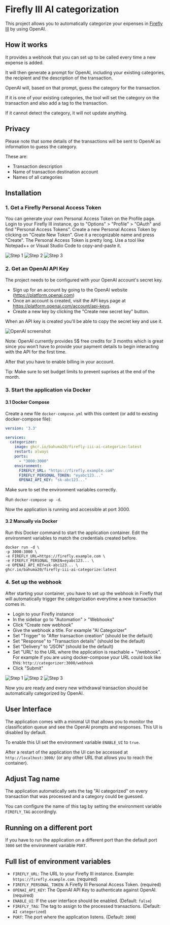 # Firefly III AI categorization

This project allows you to automatically categorize your expenses in [Firefly III](https://www.firefly-iii.org/) by
using OpenAI.

## How it works

It provides a webhook that you can set up to be called every time a new expense is added.

It will then generate a prompt for OpenAI, including your existing categories, the recipient and the description of the
transaction.

OpenAI will, based on that prompt, guess the category for the transaction.

If it is one of your existing categories, the tool will set the category on the transaction and also add a tag to the
transaction.

If it cannot detect the category, it will not update anything.

## Privacy

Please note that some details of the transactions will be sent to OpenAI as information to guess the category.

These are:

- Transaction description
- Name of transaction destination account
- Names of all categories

## Installation

### 1. Get a Firefly Personal Access Token

You can generate your own Personal Access Token on the Profile page. Login to your Firefly III instance, go to
"Options" > "Profile" > "OAuth" and find "Personal Access Tokens". Create a new Personal Access Token by clicking on
"Create New Token". Give it a recognizable name and press "Create". The Personal Access Token is pretty long. Use a tool
like Notepad++ or Visual Studio Code to copy-and-paste it.

![Step 1](docs/img/pat1.png)
![Step 2](docs/img/pat2.png)
![Step 3](docs/img/pat3.png)

### 2. Get an OpenAI API Key

The project needs to be configured with your OpenAI account's secret key.

- Sign up for an account by going to the OpenAI website (https://platform.openai.com)
- Once an account is created, visit the API keys page at https://platform.openai.com/account/api-keys.
- Create a new key by clicking the "Create new secret key" button.

When an API key is created you'll be able to copy the secret key and use it.

![OpenAI screenshot](docs/img/openai-key.png)

Note: OpenAI currently provides 5$ free credits for 3 months which is great since you won’t have to provide your
payment details to begin interacting with the API for the first time.

After that you have to enable billing in your account.

Tip: Make sure to set budget limits to prevent suprises at the end of the month.

### 3. Start the application via Docker

#### 3.1 Docker Compose

Create a new file `docker-compose.yml` with this content (or add to existing docker-compose file):

```yaml
version: '3.3'

services:
  categorizer:
    image: ghcr.io/bahuma20/firefly-iii-ai-categorize:latest
    restart: always
    ports:
      - "3000:3000"
    environment:
      FIREFLY_URL: "https://firefly.example.com"
      FIREFLY_PERSONAL_TOKEN: "eyabc123..."
      OPENAI_API_KEY: "sk-abc123..."
```

Make sure to set the environment variables correctly.

Run `docker-compose up -d`.

Now the application is running and accessible at port 3000.

#### 3.2 Manually via Docker

Run this Docker command to start the application container. Edit the environment variables to match the credentials
created before.

```shell
docker run -d \
-p 3000:3000 \
-e FIREFLY_URL=https://firefly.example.com \
-e FIREFLY_PERSONAL_TOKEN=eyabc123... \
-e OPENAI_API_KEY=sk-abc123... \
ghcr.io/bahuma20/firefly-iii-ai-categorize:latest
```

### 4. Set up the webhook

After starting your container, you have to set up the webhook in Firefly that will automatically trigger the
categorization everytime a new transaction comes in.

- Login to your Firefly instance
- In the sidebar go to "Automation" > "Webhooks"
- Click "Create new webhook"
- Give the webhook a title. For example "AI Categorizer"
- Set "Trigger" to "After transaction creation" (should be the default)
- Set "Response" to "Transaction details" (should be the default)
- Set "Delivery" to "JSON" (should be the default)
- Set "URL" to the URL where the application is reachable + "/webhook". For example if you are using docker-compose your
  URL could look like this: `http://categorizer:3000/webhook`
- Click "Submit"

![Step 1](docs/img/webhook1.png)
![Step 2](docs/img/webhook2.png)
![Step 3](docs/img/webhook3.png)

Now you are ready and every new withdrawal transaction should be automatically categorized by OpenAI.

## User Interface

The application comes with a minimal UI that allows you to monitor the classification queue and see the OpenAI prompts
and responses. This UI is disabled by default.

To enable this UI set the environment variable `ENABLE_UI` to `true`.

After a restart of the application the UI can be accessed at `http://localhost:3000/` (or any other URL that allows you
to reach the container).

## Adjust Tag name

The application automatically sets the tag "AI categorized" on every transaction that was processed and a category could
be guessed.

You can configure the name of this tag by setting the environment variable `FIREFLY_TAG` accordingly.

## Running on a different port

If you have to run the application on a different port than the default port `3000` set the environment variable `PORT`.

## Full list of environment variables

- `FIREFLY_URL`: The URL to your Firefly III instance. Example: `https://firefly.example.com`. (required)
- `FIREFLY_PERSONAL_TOKEN`: A Firefly III Personal Access Token. (required)
- `OPENAI_API_KEY`: The OpenAI API Key to authenticate against OpenAI. (required)
- `ENABLE_UI`: If the user interface should be enabled. (Default: `false`)
- `FIREFLY_TAG`: The tag to assign to the processed transactions. (Default: `AI categorized`)
- `PORT`: The port where the application listens. (Default: `3000`)
